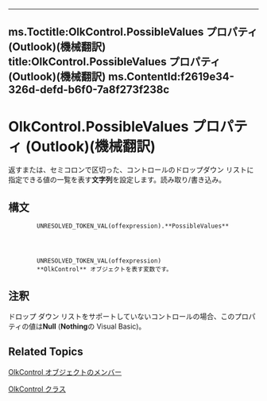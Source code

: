

---
ms.Toctitle:OlkControl.PossibleValues プロパティ (Outlook)(機械翻訳)
title:OlkControl.PossibleValues プロパティ (Outlook)(機械翻訳)
ms.ContentId:f2619e34-326d-defd-b6f0-7a8f273f238c
---
# OlkControl.PossibleValues プロパティ (Outlook)(機械翻訳)




返すまたは、セミコロンで区切った、コントロールのドロップダウン リストに指定できる値の一覧を表す**文字列**を設定します。読み取り/書き込み。

## 構文

            UNRESOLVED_TOKEN_VAL(offexpression).**PossibleValues**




            UNRESOLVED_TOKEN_VAL(offexpression)
            **OlkControl** オブジェクトを表す変数です。



## 注釈
ドロップ ダウン リストをサポートしていないコントロールの場合、このプロパティの値は**Null** (**Nothing**の Visual Basic)。



## Related Topics

[OlkControl オブジェクトのメンバー](9c42f23f-fc93-a5ac-6a6e-bd64ce49c01d.md)

[OlkControl クラス](426a3ce8-9103-d72e-13ee-9fb47ae0eb07.md)




